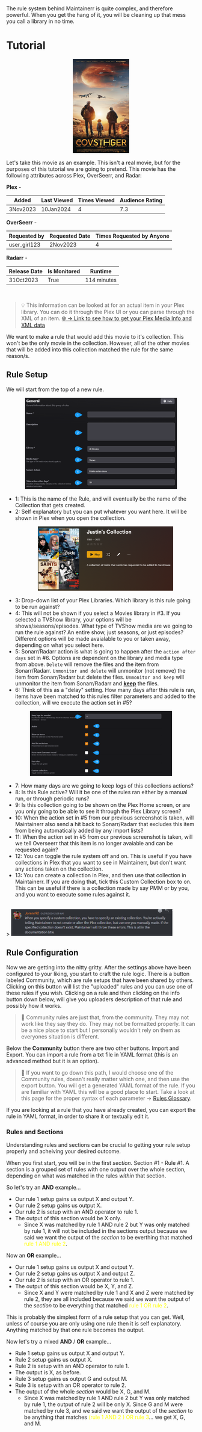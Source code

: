 ﻿</br>

The rule system behind Maintainerr is quite complex, and therefore powerful. When you get the hang of it, you will be cleaning up that mess you call a library in no time.
</br>

# Tutorial
<p align="center">
<img src="../images/movie_poster.png" width="150" height="250"></img>
</p>

Let's take this movie as an example. This isn't a real movie, but for the purposes of this tutorial we are going to pretend. This movie has the following attributes across Plex, OverSeerr, and Radar:

**Plex** -

| Added | Last Viewed | Times Viewed | Audience Rating |
| -------|-------------|--------------|---------------- |
| 3Nov2023 | 10Jan2024 | 4 | 7.3 |

**OverSeerr** - 

| Requested by | Requested Date | Times Requested by Anyone|
| ------------| --------------- | ------------- |
| user_girl123 | 2Nov2023 | 4 |

**Radarr** - 

| Release Date | Is Monitored | Runtime |
| ------------ | ------------ | ------- |
| 31Oct2023 | True | 114 minutes | 

</br>

> :bulb: This information can be looked at for an actual item in your Plex library. You can do it through the Plex UI or you can parse through the XML of an item.
<a href="https://support.plex.tv/articles/201998867-investigate-media-information-and-formats/#:~:text=Open%20the%20Media,the%20XML%20information"> 🌐 -> <u>Link to see how to get your Plex Media Info and XML data</u> </a>

We want to make a rule that would add this movie to it's collection. This won't be the only movie in the collection. However, all of the other movies that will be added into this collection matched the rule for the same reason/s.

## Rule Setup
We will start from the top of a new rule.

<p align="center"><img src="../images/screenshot-1.png" width="80%"></img></p>

- 1: This is the name of the Rule, and will eventually be the name of the Collection that gets created.
- 2: Self explanatory but you can put whatever you want here. It will be shown in Plex when you open the collection.
     <p align="center"><img src="../images/screenshot_plex_collection.png" width="75%"></p>
- 3: Drop-down list of your Plex Libraries. Which library is this rule going to be run against?
- 4: This will not be shown if you select a Movies library in #3. If you selected a TVShow library, your options will be shows/seasons/episodes. What type of TVShow media are we going to run the rule against? An entire show, just seasons, or just episodes? Different options will be made avaialable to you or taken away, depending on what you select here.
- 5: Sonarr/Radarr action is what is going to happen after the `action after days` set in #6. Options are dependent on the library and media type from above. `Delete` will remove the files and the item from Sonarr/Radarr. `Unmonitor and delete` will unmonitor (not remove) the item from Sonarr/Radarr but delete the files. `Unmonitor and keep` will unmonitor the item from Sonarr/Radarr and <u>**keep**</u> the files.
- 6: Think of this as a "delay" setting. How many days after this rule is ran, items have been matched to this rules filter parameters and added to the collection, will we execute the action set in #5?

<p align="center"><img src="../images/screenshot-2.png" width="75%"></img></p>

- 7: How many days are we going to keep logs of this collections actions?
- 8: Is this Rule active? Will it be one of the rules ran either by a manual run, or through periodic runs?
- 9: Is this collection going to be shown on the Plex Home screen, or are you only going to be able to see it through the Plex Library screen?
- 10: When the action set in #5 from our previous screenshot is taken, will Maintainerr also send a hit back to Sonarr/Radarr that excludes this item from being automatically added by any import lists?
- 11: When the action set in #5 from our previous screenshot is taken, will we tell Overseerr that this item is no longer avaiable and can be requested again?
- 12: You can toggle the rule system off and on. This is useful if you have collections in Plex that you want to see in Maintainerr, but don't want any actions taken on the collection.
- 13: You can create a collection in Plex, and then use that collection in Maintainerr. If you are doing that, tick this Custom Collection box to on. This can be useful if there is a collection made by say PMM or by you, and you want to execute some rules against it.
</br>
   > <img src="../images/screenshot_discord_comment.png" width=85%></img>

## Rule Configuration
Now we are getting into the nitty gritty. After the settings above have been configured to your liking, you start to craft the rule logic. There is a button labeled Community, which are rule setups that have been shared by others. Clicking on this button will list the "uploaded" rules and you can use one of these rules if you wish. Clicking on a rule and then clicking on the info button down below, will give you uploaders description of that rule and possibly how it works.
> :memo: Community rules are just that, from the community. They may not work like they say they do. They may not be formatted properly. It can be a nice place to start but I personally wouldn't rely on them as everyones situation is different. 

Below the **Community** button there are two other buttons. Import and Export. You can import a rule from a txt file in YAML format (this is an advanced method but it is an option). 
 > :memo: If you want to go down this path, I would choose one of the Community rules, doesn't really matter which one, and then use the export button. You will get a generated YAML format of the rule. If you are familiar with YAML this will be a good place to start. Take a look at this page for the proper syntax of each parameter -> [Rules Glossary](https://docs.maintainerr.info/en/Glossary). 
 
 If you are looking at a rule that you have already created, you can export the rule in YAML format, in order to share it or textually edit it. 
### Rules and Sections
Understanding rules and sections can be crucial to getting your rule setup properly and acheiving your desired outcome.

When you first start, you will be in the first *section*. Section #1 - Rule #1. A section is a grouped set of rules with one output over the whole section, depending on what was matched in the rules *within* that section.

So let's try an **AND** example...
- Our rule 1 setup gains us output X and output Y.
- Our rule 2 setup gains us output X.
- Our rule 2 is setup with an AND operator to rule 1.
- The output of this section would be X only.
  - Since X was matched by rule 1 AND rule 2 but Y was only matched by rule 1, it will not be included in the sections output because we said we want the output of the *section* to be everthing that matched <font color=yellow>rule 1 AND rule 2</font>.

Now an **OR** example...
- Our rule 1 setup gains us output X and output Y.
- Our rule 2 setup gains us output X and output Z.
- Our rule 2 is setup with an OR operator to rule 1.
- The output of this section would be X, Y, and Z.
  - Since X and Y were matched by rule 1 and X and Z were matched by rule 2, they are all included because we said we want the output of the *section* to be everything that matched <font color=yellow>rule 1 OR rule 2</font>.

This is probably the simplest form of a rule setup that you can get. Well, unless of course you are only using one rule then it is self explanatory. Anything matched by that one rule becomes the output.

Now let's try a mixed **AND** / **OR** example...
- Rule 1 setup gains us output X and output Y.
- Rule 2 setup gains us output X.
- Rule 2 is setup with an AND operator to rule 1.
- The output is X, as before.
- Rule 3 setup gains us output G and output M.
- Rule 3 is setup with an OR operator to rule 2.
- The output of the whole *section* would be X, G, and M.
  - Since X was matched by rule 1 AND rule 2 but Y was only matched by rule 1, the output of rule 2 will be only X. Since G and M were matched by rule 3, and we said we want the output of the *section* to be anything that matches <font color=yellow>(rule 1 AND 2 ) OR rule 3</font>... we get X, G, and M.
